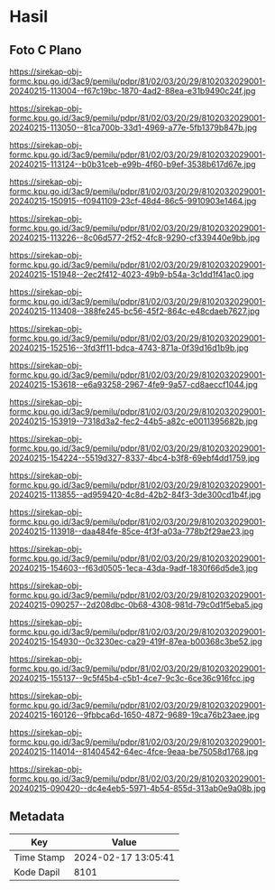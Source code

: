 # Hasil

## Foto C Plano

https://sirekap-obj-formc.kpu.go.id/3ac9/pemilu/pdpr/81/02/03/20/29/8102032029001-20240215-113004--f67c19bc-1870-4ad2-88ea-e31b9490c24f.jpg

https://sirekap-obj-formc.kpu.go.id/3ac9/pemilu/pdpr/81/02/03/20/29/8102032029001-20240215-113050--81ca700b-33d1-4969-a77e-5fb1379b847b.jpg

https://sirekap-obj-formc.kpu.go.id/3ac9/pemilu/pdpr/81/02/03/20/29/8102032029001-20240215-113124--b0b31ceb-e99b-4f60-b9ef-3538b617d67e.jpg

https://sirekap-obj-formc.kpu.go.id/3ac9/pemilu/pdpr/81/02/03/20/29/8102032029001-20240215-150915--f0941109-23cf-48d4-86c5-9910903e1464.jpg

https://sirekap-obj-formc.kpu.go.id/3ac9/pemilu/pdpr/81/02/03/20/29/8102032029001-20240215-113226--8c06d577-2f52-4fc8-9290-cf339440e9bb.jpg

https://sirekap-obj-formc.kpu.go.id/3ac9/pemilu/pdpr/81/02/03/20/29/8102032029001-20240215-151948--2ec2f412-4023-49b9-b54a-3c1dd1f41ac0.jpg

https://sirekap-obj-formc.kpu.go.id/3ac9/pemilu/pdpr/81/02/03/20/29/8102032029001-20240215-113408--388fe245-bc56-45f2-864c-e48cdaeb7627.jpg

https://sirekap-obj-formc.kpu.go.id/3ac9/pemilu/pdpr/81/02/03/20/29/8102032029001-20240215-152516--3fd3ff11-bdca-4743-871a-0f39d16d1b9b.jpg

https://sirekap-obj-formc.kpu.go.id/3ac9/pemilu/pdpr/81/02/03/20/29/8102032029001-20240215-153618--e6a93258-2967-4fe9-9a57-cd8aeccf1044.jpg

https://sirekap-obj-formc.kpu.go.id/3ac9/pemilu/pdpr/81/02/03/20/29/8102032029001-20240215-153919--7318d3a2-fec2-44b5-a82c-e0011395682b.jpg

https://sirekap-obj-formc.kpu.go.id/3ac9/pemilu/pdpr/81/02/03/20/29/8102032029001-20240215-154224--5519d327-8337-4bc4-b3f8-69ebf4dd1759.jpg

https://sirekap-obj-formc.kpu.go.id/3ac9/pemilu/pdpr/81/02/03/20/29/8102032029001-20240215-113855--ad959420-4c8d-42b2-84f3-3de300cd1b4f.jpg

https://sirekap-obj-formc.kpu.go.id/3ac9/pemilu/pdpr/81/02/03/20/29/8102032029001-20240215-113918--daa484fe-85ce-4f3f-a03a-778b2f29ae23.jpg

https://sirekap-obj-formc.kpu.go.id/3ac9/pemilu/pdpr/81/02/03/20/29/8102032029001-20240215-154603--f63d0505-1eca-43da-9adf-1830f66d5de3.jpg

https://sirekap-obj-formc.kpu.go.id/3ac9/pemilu/pdpr/81/02/03/20/29/8102032029001-20240215-090257--2d208dbc-0b68-4308-981d-79c0d1f5eba5.jpg

https://sirekap-obj-formc.kpu.go.id/3ac9/pemilu/pdpr/81/02/03/20/29/8102032029001-20240215-154930--0c3230ec-ca29-419f-87ea-b00368c3be52.jpg

https://sirekap-obj-formc.kpu.go.id/3ac9/pemilu/pdpr/81/02/03/20/29/8102032029001-20240215-155137--9c5f45b4-c5b1-4ce7-9c3c-6ce36c916fcc.jpg

https://sirekap-obj-formc.kpu.go.id/3ac9/pemilu/pdpr/81/02/03/20/29/8102032029001-20240215-160126--9fbbca6d-1650-4872-9689-19ca76b23aee.jpg

https://sirekap-obj-formc.kpu.go.id/3ac9/pemilu/pdpr/81/02/03/20/29/8102032029001-20240215-114014--81404542-64ec-4fce-9eaa-be75058d1768.jpg

https://sirekap-obj-formc.kpu.go.id/3ac9/pemilu/pdpr/81/02/03/20/29/8102032029001-20240215-090420--dc4e4eb5-5971-4b54-855d-313ab0e9a08b.jpg


## Metadata

| Key        | Value               |
| ---------- | ------------------- |
| Time Stamp | 2024-02-17 13:05:41 |
| Kode Dapil | 8101                |



